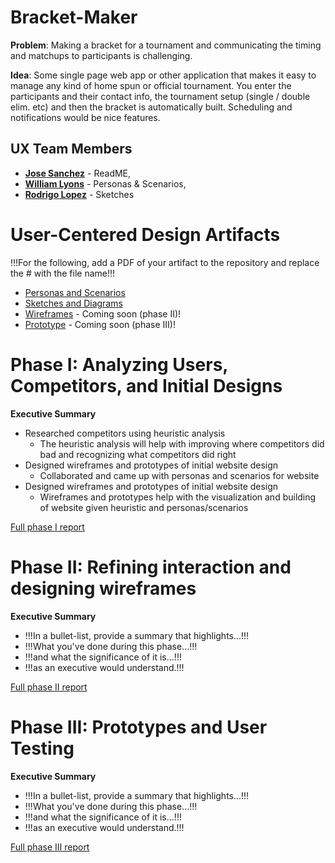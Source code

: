 <!-- !!! NOTE: Delete all parts of this file surrounded by three exclamation marks (including the exclamation marks themselves) and replace them with the appropriate content -- they are only instructions and shouldn't be in your report!!!
-->
# Bracket-Maker

**Problem**: Making a bracket for a tournament and communicating the timing and matchups to participants is challenging.

**Idea**: Some single page web app or other application that makes it easy to manage any kind of home spun or official tournament. You enter the participants and their contact info, the tournament setup (single / double elim. etc) and then the bracket is automatically built. Scheduling and notifications would be nice features.

## UX Team Members

* **[Jose Sanchez](https://usabilityengineering.github.io/ux-portfolio-Syndicate1259/)** - ReadME,
* **[William Lyons](https://github.com/UsabilityEngineering/ux-portfolio-wtlyons54)** - Personas & Scenarios,
* **[Rodrigo Lopez](https://github.com/UsabilityEngineering/ux-portfolio-rylopez838)** - Sketches
# User-Centered Design Artifacts
 
!!!For the following, add a PDF of your artifact to the repository and replace the # with the file name!!!
* [Personas and Scenarios](personas/)
* [Sketches and Diagrams](sketches/)
* [Wireframes](#) - Coming soon (phase II)!
* [Prototype](#) - Coming soon (phase III)!

# Phase I: Analyzing Users, Competitors, and Initial Designs

**Executive Summary**

* Researched competitors using heuristic analysis
  * The heuristic analysis will help with improving where competitors did bad and recognizing what competitors did right
* Designed wireframes and prototypes of initial website design
  + Collaborated and came up with personas and scenarios for website
* Designed wireframes and prototypes of initial website design
  + Wireframes and prototypes help with the visualization and building of website given heuristic and personas/scenarios
 
[Full phase I report](phaseI/)

# Phase II: Refining interaction and designing wireframes

**Executive Summary**

* !!!In a bullet-list, provide a summary that highlights...!!!
* !!!What you've done during this phase...!!!
* !!!and what the significance of it is...!!!
* !!!as an executive would understand.!!!

[Full phase II report](phaseII/)

# Phase III: Prototypes and User Testing

**Executive Summary**

* !!!In a bullet-list, provide a summary that highlights...!!!
* !!!What you've done during this phase...!!!
* !!!and what the significance of it is...!!!
* !!!as an executive would understand.!!!

[Full phase III report](phaseIII/)
<!-- --->
